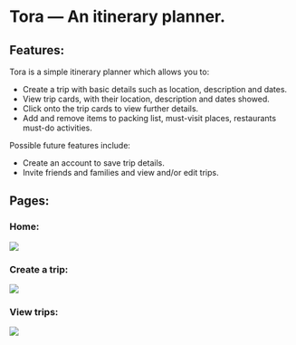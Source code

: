 # Tora — An itinerary planner.

## Features:

Tora is a simple itinerary planner which allows you to:
* Create a trip with basic details such as location, description and dates.
* View trip cards, with their location, description and dates showed.
* Click onto the trip cards to view further details.
* Add and remove items to packing list, must-visit places, restaurants must-do activities.

Possible future features include:
* Create an account to save trip details.
* Invite friends and families and view and/or edit trips.

## Pages:

### Home:

<img src="https://i.ibb.co/bs43gKX/home-pg.png">

### Create a trip:

<img src="https://i.ibb.co/HVBNWm6/create-a-trip-pg.png">

### View trips:

<img src="https://i.ibb.co/dmDs8pr/view-trips-pg.png">
